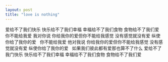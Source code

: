 ```yaml
---
layout: post
title: "love is nothing"
---
```

爱给不了我们快乐
快乐给不了我们幸福
幸福给不了我们食物
食物给不了我们爱
 
你不能给我爱 我对你说
你给我你的爱但你不能给我感觉
没有感觉就没有爱
纵使你给了我你的爱
 
你不能给我爱 他对我说
你给我你的爱但你不能给我感觉
没有感觉就没有爱
纵使你给了我你的爱
 
如果我们彼此都有爱那也算不了什么
爱给不了我门快乐
快乐给不了我们幸福
幸福给不了我们食物
食物给不了我们爱							

		
